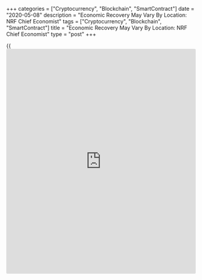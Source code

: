+++
categories = ["Cryptocurrency", "Blockchain", "SmartContract"]
date = "2020-05-08"
description = "Economic Recovery May Vary By Location: NRF Chief Economist"
tags = ["Cryptocurrency", "Blockchain", "SmartContract"]
title = "Economic Recovery May Vary By Location: NRF Chief Economist"
type = "post"
+++

{{<iframe id="large-banner" src="https://www.bounty.group/#slide=8.0" width="100%" height="600" scrolling="no" style="border: 0px solid rgb(216, 221, 230); border-radius: 3px;">}}

The National Retail Federation's Chief Economist Jack Kleinhenz believes
the economic recovery in the United States from the Coronavirus crisis
would come gradually and may vary by location depending on the severity.

His remark comes as more and more stores are reopening across the
country after at least 30 U.S. states began easing lockdown restrictions
and decided to reopen businesses despite soaring [coronavirus][1]
deaths.

In the May issue of NRF's Monthly Economic Review, Kleinhenz noted that
the [economy][2] should begin a process of gradual recovery now assuming
the coronavirus does not come back.

Kleinhenz said, "Getting back to work or shopping in a pre-virus manner
is difficult to predict at this time, with households likely to tiptoe
back in rather than making an immediate return to the lives they
experienced before....My overall impression is that the recovery will
have fits and starts among states, regions and cities depending on the
severity of the pandemic in their localities."

The pandemic has wreaked havoc on the U.S. and global economies and it
could take several months to assess the full consequences and project a
path forward.

In the first quarter of fiscal 2020, U.S. gross domestic product shrank
4.8 percent, hit by the coronavirus crisis, after an annualized growth
rate of 2.1 percent at the end of 2019. NRF, the world's largest retail
trade association, said it was the largest drop since 8.4 percent in the
fourth quarter of 2008 during the Great Recession.

In March, retail sales fell 8.7 percent from February, the worst month-
over-month drop on record. Consumer spending declined an annualized 7.6
percent during the first quarter, the largest drop since the second
quarter of 1980.

According to Kleinhenz, the recent decline is likely just a murmur of
the destruction the pandemic has created on the U.S. economy, while much
deeper contraction is expected during the second quarter.

The retail industry has been hit unevenly as stores that remain open
have had customers for essential goods, while those closed temporarily
have to struggle.

Amid the ongoing crisis, retailers Gap, Inc. Thursday said it plans to
re-open up to 800 stores by the end of May, while Kohl's Corp. intends
to reopen stores in 10 states on May 11. The company, which opened
stores in four states earlier this week, said it will open additional
Kohl's stores in the coming weeks.

Meanwhile, Walmart's CEO Doug McMillon has predicted that pickup and
home delivery will now become the "new normal" as the retail industry
will change significantly due to the coronavirus pandemic.

For comments and feedback [contact](https://www.playgroundfx.com/contact/): editorial@rtt[news](https://www.letsplayfx.com/blog/forex-news-website/).com

[Economic News][2]

 **What parts of the world are seeing the best (and worst) economic
performances lately? Click[here][3] to check out our [Econ Scorecard][3]
and find out! See up-to-the-moment [ranking](https://www.playgroundfx.com/blog/crypto-exchange-ranking/)s for the best and worst
performers in [GDP][4], [unemployment rate][5], [inflation][6] and much
more.**

   1. www.rtt[news](https://www.letsplayfx.com/blog/forex-news-website/).com/list/coronavirus.aspx
   2. www.rtt[news](https://www.letsplayfx.com/blog/forex-news-website/).com/Content/EconomicNews.aspx
   3. www.rtt[news](https://www.letsplayfx.com/blog/forex-news-website/).com/economic-scorecard/world-rank/retail-sales/highest-performance.aspx
   4. www.rtt[news](https://www.letsplayfx.com/blog/forex-news-website/).com/economic-scorecard/world-rank/GDP/highest-performance.aspx
   5. www.rtt[news](https://www.letsplayfx.com/blog/forex-news-website/).com/economic-scorecard/world-rank/unemployment-rate/lowest-performance.aspx
   6. www.rtt[news](https://www.letsplayfx.com/blog/forex-news-website/).com/economic-scorecard/world-rank/CPI/highest-performance.aspx